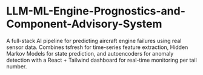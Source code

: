 # LLM-ML-Engine-Prognostics-and-Component-Advisory-System
A full-stack AI pipeline for predicting aircraft engine failures using real sensor data. Combines tsfresh for time-series feature extraction, Hidden Markov Models for state prediction, and autoencoders for anomaly detection with a React + Tailwind dashboard for real-time monitoring per tail number.
